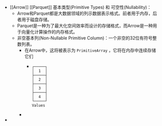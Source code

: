 - [[Arrow]] [[Parquet]] 基本类型(Primitive Types) 和 可空性(Nullability)：
	- Arrow和Parquet都是大数据领域的列示数据表示格式。前者用于内存，后者用于磁盘存储。
	- Parquet是一种为了最大化空间效率而设计的存储格式，而Arrow是一种用于向量化计算操作的内存格式。
	- 非空基本列(Non-Nullable Primitive Column)：一个非空的32位有符号整数列表。
		- 在Arrow中，这将被表示为 `PrimitiveArray` ，它将在内存中连续存储它们
			- ```
			  ┌─────┐
			  │  1  │
			  ├─────┤
			  │  2  │
			  ├─────┤
			  │  3  │
			  ├─────┤
			  │  4  │
			  └─────┘
			  Values
			  ```
		-
-